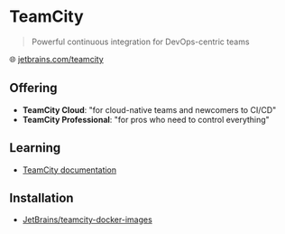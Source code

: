 # TeamCity

> Powerful continuous integration for DevOps-centric teams

🌐 [jetbrains.com/teamcity](https://www.jetbrains.com/teamcity/)

## Offering

* **TeamCity Cloud**: "for cloud-native teams and newcomers to CI/CD"
* **TeamCity Professional**: "for pros who need to control everything"

## Learning

* [TeamCity documentation](https://www.jetbrains.com/help/teamcity/teamcity-documentation.html)

## Installation

* [JetBrains/teamcity-docker-images](https://github.com/JetBrains/teamcity-docker-images)

